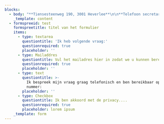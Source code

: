 ```yaml
---
blocks:
  - body: "**Tiensesteenweg 190, 3001 Heverlee**\n\n**Telefoon secretariaat:\_+32 16 25 04 59**\n\nE-mail:\_[franciscusheverlee@gmail.com](mailto:franciscusheverlee@gmail.com)\n"
    _template: content
  - formspreeid: test
    formspreetitle: titel van het formulier
    items:
      - type: textarea
        questiontitle: 'Ik heb volgende vraag:'
        questionrequired: true
        placeholder: ''
      - type: Mailaddres
        questiontitle: Vul het mailadres hier in zodat we u kunnen bereiken
        questionrequired: true
        placeholder: ''
      - type: text
        questiontitle: >-
          Ik bespreek mijn vraag graag telefonisch en ben bereikbaar op het
          nummer:
        placeholder: ''
      - type: Checkbox
        questiontitle: Ik ben akkoord met de privacy....
        questionrequired: true
        placeholder: lorem ipsum
    _template: form
---
```


